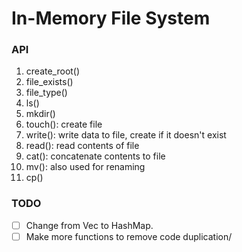 # In-Memory File System

### API

1. create_root()
1. file_exists()
1. file_type()
1. ls()
1. mkdir()
1. touch(): create file
1. write(): write data to file, create if it doesn't exist
1. read(): read contents of file
1. cat(): concatenate contents to file
1. mv(): also used for renaming
1. cp()

### TODO
- [ ] Change from Vec to HashMap.
- [ ] Make more functions to remove code duplication/